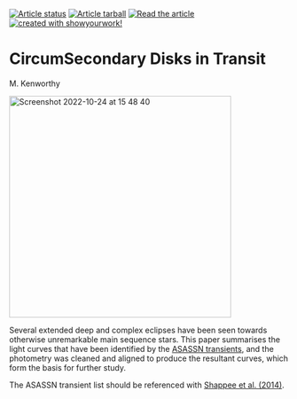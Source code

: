 <a href="https://github.com/mkenworthy/CSDiT/actions/workflows/build.yml"><img src="https://github.com/mkenworthy/CSDiT/actions/workflows/build.yml/badge.svg?branch=main" alt="Article status"/></a>
<a href="https://github.com/mkenworthy/CSDiT/raw/main-pdf/arxiv.tar.gz"><img src="https://img.shields.io/badge/article-tarball-blue.svg?style=flat" alt="Article tarball"/></a>
<a href="https://github.com/mkenworthy/CSDiT/raw/main-pdf/ms.pdf"><img src="https://img.shields.io/badge/article-pdf-blue.svg?style=flat" alt="Read the article"/></a>
<a href="https://github.com/showyourwork/showyourwork"><img src="https://img.shields.io/badge/created%20with-showyourwork!-ff0000" alt="created with showyourwork!"></a>


# CircumSecondary Disks in Transit

M. Kenworthy

<img width="400" alt="Screenshot 2022-10-24 at 15 48 40" src="https://user-images.githubusercontent.com/1846189/197542348-463fa05e-2f52-44f6-8ae1-b35d12d3f029.png">

Several extended deep and complex eclipses have been seen towards otherwise unremarkable main sequence stars. This paper summarises the light curves that have been identified by the [ASASSN transients](https://www.astronomy.ohio-state.edu/asassn/transients.html), and the photometry was cleaned and aligned to produce the resultant curves, which form the basis for further study.

The ASASSN transient list should be referenced with [Shappee et al. (2014)](https://ui.adsabs.harvard.edu/abs/2014ApJ...788...48S/abstract).
